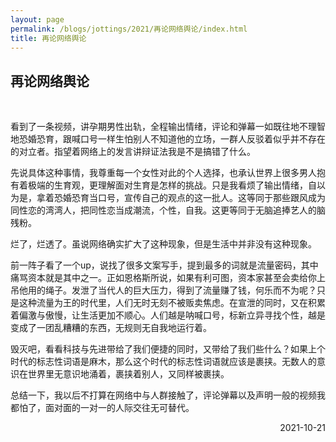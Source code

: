 ```yaml
---
layout: page
permalink: /blogs/jottings/2021/再论网络舆论/index.html
title: 再论网络舆论
---
```


## 再论网络舆论
<br>

看到了一条视频，讲孕期男性出轨，全程输出情绪，评论和弹幕一如既往地不理智地恐婚恐育，跟喊口号一样生怕别人不知道他的立场，一群人反驳着似乎并不存在的对立者。指望着网络上的发言讲辩证法我是不是搞错了什么。

先说具体这种事情，我尊重每一个女性对此的个人选择，也承认世界上很多男人抱有着极端的生育观，更理解面对生育是怎样的挑战。只是我看烦了输出情绪，自以为是，拿着恐婚恐育当口号，宣传自己的观点的这一批人。这等同于那些跟风成为同性恋的湾湾人，把同性恋当成潮流，个性，自我。这更等同于无脑追捧艺人的脑残粉。

烂了，烂透了。虽说网络确实扩大了这种现象，但是生活中并非没有这种现象。

前一阵子看了一个up，说找了很多文案写手，提到最多的词就是流量密码，其中痛骂资本就是其中之一。正如恩格斯所说，如果有利可图，资本家甚至会卖给你上吊他用的绳子。发泄了当代人的巨大压力，得到了流量赚了钱，何乐而不为呢？只是这种流量为王的时代里，人们无时无刻不被贩卖焦虑。在宣泄的同时，又在积累着偏激与傲慢，让生活更加不顺心。人们越是呐喊口号，标新立异寻找个性，越是变成了一团乱糟糟的东西，无规则无自我地运行着。

毁灭吧，看看科技与先进带给了我们便捷的同时，又带给了我们些什么？如果上个时代的标志性词语是麻木，那么这个时代的标志性词语就应该是裹挟。无数人的意识在世界里无意识地涌着，裹挟着别人，又同样被裹挟。

总结一下，我以后不打算在网络中与人群接触了，评论弹幕以及声明一般的视频我都怕了，面对面的一对一的人际交往无可替代。

<p align="right">2021-10-21</p>